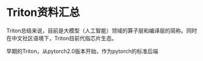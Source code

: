 # Triton资料汇总

Triton总结来说，目前是大模型（人工智能）领域的算子层和编译层的简称。同时在中文社区语境下，Triton目前代指芯片生态。

早期的Triton，从pytorch2.0版本开始，作为pytorch的标准后端




